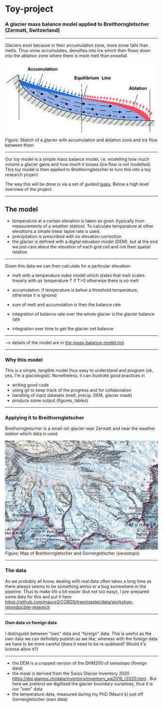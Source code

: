 # Toy-project
### A glacier mass balance model applied to Breithorngletscher (Zermatt, Switzerland)

---

Glaciers exist because in their accumulation zone, more snow falls than melts.  Thus snow accumulates, densifies into ice which then flows down into the ablation zone where there is more melt than snowfall.

![Sketch of a glacier with accumulation and ablation zone and ice flow between them](./resources/glacier.png)
*Figure:* Sketch of a glacier with accumulation and ablation zone and ice flow between them

---

Our toy model is a simple mass balance model, i.e. modelling how much volume a glacier gains and how much it looses (ice flow is not modelled).  This toy model is then applied to Breithorngletscher to turn this into a toy research project.

The way this will be done is via a set of guided [tasks](tasks.md).  Below a high level overview of the project.

---

## The model

- temperature at a certain elevation is taken as given (typically from measurements of a weather station).  To calculate temperature at other elevations a simple linear lapse rate is used.
- precipitation is prescribed with no elevation correction
- the glacier is defined with a digital elevation model (DEM), but at the end we just care about the elevation of each grid cell and not their spatial relation

---

Given this data we can then calculate for a particular elevation:
- melt with a temperature index model which states that melt scales linearly with air temperature T if T>0 otherwise there is no melt
- accumulation: if temperature is below a threshold temperature, otherwise it is ignored

- sum of melt and accumulation is then the balance rate
- integration of balance rate over the whole glacier is the glacier balance rate
- integration over time to get the glacier net balance

---

--> details of the model are in [the-mass-balance-model.md](the-mass-balance-model.md).

---

### Why this model

This is a simple, tangible model thus easy to understand and program (ok, yes, I'm a glaciologist).  Nonetheless, it can illustrate good practices in

- writing good code
- using git to keep track of the progress and for collaboration
- handling of input datasets (melt, precip, DEM, glacier mask)
- produce some output (figures, tables)

---

### Applying it to Breithorngletscher

Breithorngletscher is a small-ish glacier near Zermatt and near the weather station which  data is used.

![Map of Breithorngletscher and Gornergletscher](./resources/breithorn-map.png)
*Figure:* Map of Breithorngletscher and Gornergletscher (swisstopo)

---

### The data

As we probably all know, dealing with real data often takes a long time as there always seems to be something amiss or a bug somewhere in the pipeline.  Thus to make life a bit easier (but not too easy), I pre-prepared some data for this and put it here
https://github.com/mauro3/CORDS/tree/master/data/workshop-reproducible-research

---

#### Own data vs foreign data

I distinguish between "own" data and "foreign" data.  This is useful as the own data we can definitely publish as we like, whereas with the foreign data we have to be more careful (does it need to be re-publised? Would it's license allow it?)

---

- the DEM is a cropped version of the DHM200 of swisstopo (foreign data)
- the mask is derived from the Swiss Glacier Inventory 2020 https://doi.glamos.ch/data/inventory/inventory_sgi2016_r2020.html . But here we pretend we digitised the glacier boundary ourselves, thus it is our "own" data
- the temperature data, measured during my PhD (Mauro's) just off Gornergletscher (own data)
